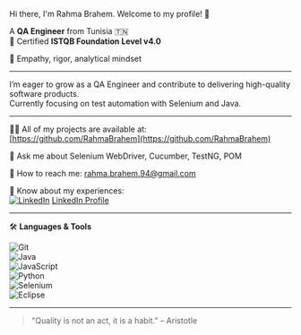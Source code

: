 Hi there, I'm Rahma Brahem. Welcome to my profile! 👋

A **QA Engineer** from Tunisia 🇹🇳  
🎯 Certified **ISTQB Foundation Level v4.0**

🧠 Empathy, rigor, analytical mindset

---

I’m eager to grow as a QA Engineer and contribute to delivering high-quality software products.  
Currently focusing on test automation with Selenium and Java.

---

👨‍💻 All of my projects are available at:  
[https://github.com/RahmaBrahem](https://github.com/RahmaBrahem)

💬 Ask me about Selenium WebDriver, Cucumber, TestNG, POM

📧 How to reach me: rahma.brahem.94@gmail.com

📑 Know about my experiences:  
[![LinkedIn](https://img.icons8.com/color/30/000000/linkedin.png)](https://www.linkedin.com/in/rahma-brahem-0548b1122) [LinkedIn Profile](https://www.linkedin.com/in/rahma-brahem-0548b1122)

---

🛠 **Languages & Tools**

![Git](https://img.shields.io/badge/-Git-F05032?logo=git&logoColor=white)  
![Java](https://img.shields.io/badge/-Java-007396?logo=java&logoColor=white)  
![JavaScript](https://img.shields.io/badge/-JavaScript-F7DF1E?logo=javascript&logoColor=black)  
![Python](https://img.shields.io/badge/-Python-3776AB?logo=python&logoColor=white)  
![Selenium](https://img.shields.io/badge/-Selenium-43B02A?logo=selenium&logoColor=white)  
![Eclipse](https://img.shields.io/badge/-Eclipse-2C2255?logo=eclipseide&logoColor=white)

---

> "Quality is not an act, it is a habit." – Aristotle
